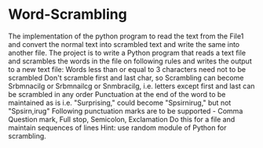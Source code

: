 # Word-Scrambling
The implementation of the python program to read the text from the File1 and convert the normal text into scrambled text and write the same into another file. The project is to write a Python program that reads a text file and scrambles the words in the file on following rules and writes the output to a new text file: 
Words less than or equal to 3 characters need not to be scrambled Don't scramble first and last char, so Scrambling can become Srbmnacilg or Srbmnailcg or Snmbracilg, i.e. letters except first and last can be scrambled in any order Punctuation at the end of the word to be maintained as is i.e. "Surprising," could become "Spsirnirug," but not "Spsirn,irug" Following punctuation marks are to be supported - Comma Question mark, Full stop, Semicolon, Exclamation Do this for a file and maintain sequences of lines Hint: use random module of Python for scrambling.
